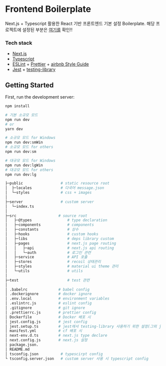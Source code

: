 # Frontend Boilerplate

Next.js + Typescript 활용한 React 기반 프론트엔드 기본 설정 Boilerplate.
해당 프로젝트에 설정된 부분은 [여기를](https://www.notion.so/Frontend-Boilerplate-b4f07b67713243f1bb0050cd35970bc9) 확인!!

### Tech stack

- [Next.js](https://nextjs.org/docs/getting-started)
- [Typescript](https://www.typescriptlang.org/docs/)
- [ESLint](https://eslint.org/) + [Prettier](https://prettier.io/) + [airbnb Style Guide](https://github.com/airbnb/javascript)
- [Jest](https://jestjs.io/docs/next/getting-started) + [testing-library](https://testing-library.com/docs/)

## Getting Started

First, run the development server:

```bash
npm install

# 기본 소규모 모드
npm run dev
# or
yarn dev

# 소규모 모드 for Windows
npm run dev:smWin
# 소규모 모드 for others
npm run dev:sm

# 대규모 모드 for Windows
npm run dev:lgWin
# 대규모 모드 for others
npm run dev:lg
```

```bash
├─public                 # static resource root
│  ├─locales             # 다국어 message.json
│  └─styles				 # css + images
│
├─server                 # custom server
│  └─index.ts
│
├─src                   # source root
│   ├─@types                # type declaration
│   ├─components            # components
│   ├─constants             # 상수
│   ├─hooks                 # custom hooks
│   ├─libs                  # deps library custom
│   ├─pages                 # next.js page routing
│   │   ├─api               # next.js api routing
│   │   └─auth              # 로그인 관련
│   ├─service               # API 호출
│   ├─stores                # recoil 상태관리
│   ├─styles                # material ui theme 관리
│   └─utils                 # utils
│
├─test                      # test 관련
│
│ .babelrc              # babel config
│ .dockerignore         # docker ignore
│ .env.local            # environment variables
│ .eslintrc.js          # eslint config
│ .gitignore            # git ignore
│ .prettierrc.js        # prettier config
│ Dockerfile            # Docker 배포 시
│ jest.config.js        # jest config
│ jest.setup.ts         # jest에서 testing-library 사용하기 위한 설정(그외 jest에 필요한 외부 라이브러리 설정)
│ manifest.yml          # cf 배포 시
│ next-env.d.ts         # next.js type declare
│ next.config.js        # next.js 설정
│ package.json.
│ README.md
│ tsconfig.json          # typescirpt config
└ tsconfig.server.json   # custom server 사용 시 typescript config
```
